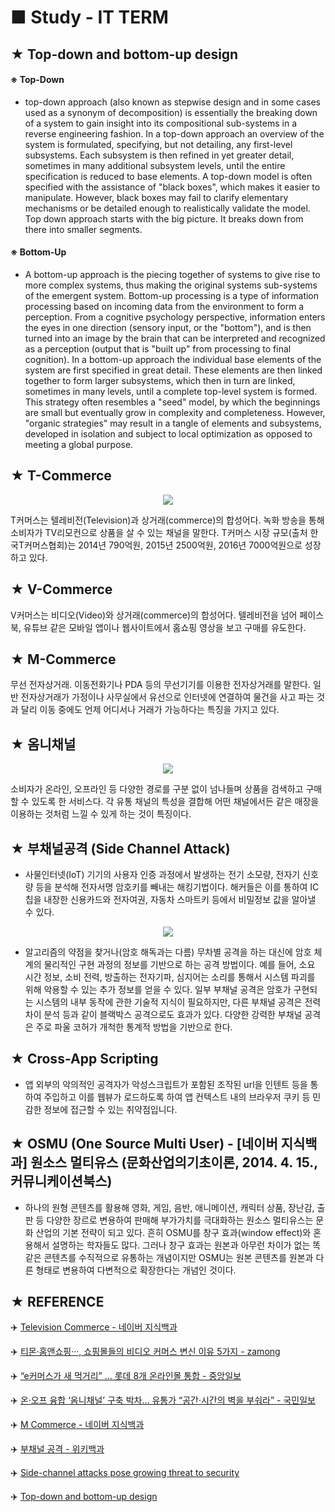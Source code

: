 # ■ Study - IT TERM

## ★ Top-down and bottom-up design

#### ※ Top-Down

* top-down approach (also known as stepwise design and in some cases used as a synonym of decomposition) is essentially the breaking down of a system to gain insight into its compositional sub-systems in a reverse engineering fashion. In a top-down approach an overview of the system is formulated, specifying, but not detailing, any first-level subsystems. Each subsystem is then refined in yet greater detail, sometimes in many additional subsystem levels, until the entire specification is reduced to base elements. A top-down model is often specified with the assistance of "black boxes", which makes it easier to manipulate. However, black boxes may fail to clarify elementary mechanisms or be detailed enough to realistically validate the model. Top down approach starts with the big picture. It breaks down from there into smaller segments.

#### ※ Bottom-Up
* A bottom-up approach is the piecing together of systems to give rise to more complex systems, thus making the original systems sub-systems of the emergent system. Bottom-up processing is a type of information processing based on incoming data from the environment to form a perception. From a cognitive psychology perspective, information enters the eyes in one direction (sensory input, or the "bottom"), and is then turned into an image by the brain that can be interpreted and recognized as a perception (output that is "built up" from processing to final cognition). In a bottom-up approach the individual base elements of the system are first specified in great detail. These elements are then linked together to form larger subsystems, which then in turn are linked, sometimes in many levels, until a complete top-level system is formed. This strategy often resembles a "seed" model, by which the beginnings are small but eventually grow in complexity and completeness. However, "organic strategies" may result in a tangle of elements and subsystems, developed in isolation and subject to local optimization as opposed to meeting a global purpose.

## ★ T-Commerce

<p align="center">
  <img src="https://dbscthumb-phinf.pstatic.net/4874_000_1/20170504193122597_RWVSNBSQA.JPG/ka40_262_i1.JPG?type=w460_fst&wm=N" />
</p>

T커머스는 텔레비전(Television)과 상거래(commerce)의 합성어다. 녹화 방송을 통해 소비자가 TV리모컨으로 상품을 살 수 있는 채널을 말한다. T커머스 시장 규모(출처 한국T커머스협회)는 2014년 790억원, 2015년 2500억원, 2016년 7000억원으로 성장하고 있다. 

## ★ V-Commerce
V커머스는 비디오(Video)와 상거래(commerce)의 합성어다. 텔레비전을 넘어 페이스북, 유튜브 같은 모바일 앱이나 웹사이트에서 홈쇼핑 영상을 보고 구매를 유도한다.

## ★ M-Commerce
무선 전자상거래. 이동전화기나 PDA 등의 무선기기를 이용한 전자상거래를 말한다. 일반 전자상거래가 가정이나 사무실에서 유선으로 인터넷에 연결하여 물건을 사고 파는 것과 달리 이동 중에도 언제 어디서나 거래가 가능하다는 특징을 가지고 있다.

## ★ 옴니채널

<p align="center">
  <img src="http://image.kmib.co.kr/online_image/2014/0912/201409120405_11150922784542_1.jpg" />
</p>

소비자가 온라인, 오프라인 등 다양한 경로를 구분 없이 넘나들며 상품을 검색하고 구매할 수 있도록 한 서비스다. 각 유통 채널의 특성을 결합해 어떤 채널에서든 같은 매장을 이용하는 것처럼 느낄 수 있게 하는 것이 특징이다.

## ★ 부채널공격 (Side Channel Attack)
* 사물인터넷(IoT) 기기의 사용자 인증 과정에서 발생하는 전기 소모량, 전자기 신호량 등을 분석해 전자서명 암호키를 빼내는 해킹기법이다. 해커들은 이를 통하여 IC칩을 내장한 신용카드와 전자여권, 자동차 스마트키 등에서 비밀정보 값을 알아낼 수 있다.

<p align="center">
  <img src="https://cdn.ihs.com/www/blog/image1.jpg" />
</p>  

* 알고리즘의 약점을 찾거나(암호 해독과는 다름) 무차별 공격을 하는 대신에 암호 체계의 물리적인 구현 과정의 정보를 기반으로 하는 공격 방법이다. 예를 들어, 소요 시간 정보, 소비 전력, 방출하는 전자기파, 심지어는 소리를 통해서 시스템 파괴를 위해 악용할 수 있는 추가 정보를 얻을 수 있다. 일부 부채널 공격은 암호가 구현되는 시스템의 내부 동작에 관한 기술적 지식이 필요하지만, 다른 부채널 공격은 전력 차이 분석 등과 같이 블랙박스 공격으로도 효과가 있다. 다양한 강력한 부채널 공격은 주로 파울 코허가 개척한 통계적 방법을 기반으로 한다.

## ★ Cross-App Scripting 
* 앱 외부의 악의적인 공격자가 악성스크립트가 포함된 조작된 url을 인텐트 등을 통하여 주입하고 이를 웹뷰가 로드하도록 하여 앱 컨텍스트 내의 브라우저 쿠키 등 민감한 정보에 접근할 수 있는 취약점입니다.

## ★ OSMU (One Source Multi User) - [네이버 지식백과] 원소스 멀티유스 (문화산업의기초이론, 2014. 4. 15., 커뮤니케이션북스)

* 하나의 원형 콘텐츠를 활용해 영화, 게임, 음반, 애니메이션, 캐릭터 상품, 장난감, 출판 등 다양한 장르로 변용하여 판매해 부가가치를 극대화하는 원소스 멀티유스는 문화 산업의 기본 전략이 되고 있다. 흔히 OSMU를 창구 효과(window effect)와 혼용해서 설명하는 학자들도 많다. 그러나 창구 효과는 원본과 아무런 차이가 없는 똑같은 콘텐츠를 수직적으로 유통하는 개념이지만 OSMU는 원본 콘텐츠를 원본과 다른 형태로 변용하여 다변적으로 확장한다는 개념인 것이다.

## ★ REFERENCE

:airplane: [Television Commerce - 네이버 지식백과](https://terms.naver.com/entry.nhn?docId=3587004&cid=59277&categoryId=59279)

:airplane: [티몬·홈앤쇼핑···, 쇼핑몰들의 비디오 커머스 변신 이유 5가지 - zamong](http://www.zamong.co.kr/archives/20975)

:airplane: [“e커머스가 새 먹거리” … 롯데 8개 온라인몰 통합 - 중앙일보](https://news.joins.com/article/22626357)

:airplane: [온·오프 융합 ‘옴니채널’ 구축 박차… 유통가 “공간·시간의 벽을 부숴라” - 국민일보](http://news.kmib.co.kr/article/view.asp?arcid=0922784542)

:airplane: [M Commerce - 네이버 지식백과](https://terms.naver.com/entry.nhn?docId=18678&cid=43659&categoryId=43659)

:airplane: [부채널 공격 - 위키백과](https://ko.wikipedia.org/wiki/%EB%B6%80%EC%B1%84%EB%84%90_%EA%B3%B5%EA%B2%A9)

:airplane: [Side-channel attacks pose growing threat to security](https://ihsmarkit.com/research-analysis/side-channel-attacks-pose-growing-threat-to-security.html)

:airplane: [Top-down and bottom-up design](https://en.wikipedia.org/wiki/Top-down_and_bottom-up_design)

